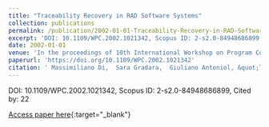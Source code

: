 ```yaml
---
title: "Traceability Recovery in RAD Software Systems"
collection: publications
permalink: /publication/2002-01-01-Traceability-Recovery-in-RAD-Software-Systems
excerpt: 'DOI: 10.1109/WPC.2002.1021342, Scopus ID: 2-s2.0-84948686899, Cited by: 22'
date: 2002-01-01
venue: 'In the proceedings of 10th International Workshop on Program Comprehension (IWPC 2002), 27-29 June 2002, Paris, France'
paperurl: 'https://doi.org/10.1109/WPC.2002.1021342'
citation: ' Massimiliano Di,  Sara Gradara,  Giuliano Antoniol, &quot;Traceability Recovery in RAD Software Systems.&quot; In the proceedings of 10th International Workshop on Program Comprehension (IWPC 2002), 27-29 June 2002, Paris, France, 2002.'
---
```

DOI: 10.1109/WPC.2002.1021342, Scopus ID: 2-s2.0-84948686899, Cited by: 22

[Access paper here](https://doi.org/10.1109/WPC.2002.1021342){:target="_blank"}
